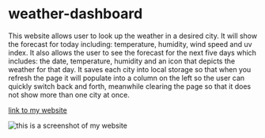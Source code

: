 # weather-dashboard

This website allows user to look up the weather in a desired city. It will show the forecast for today including: temperature, humidity, wind speed and uv index. It also allows the user to see the forecast for the next five days which includes: the date, temperature, humidity and an icon that depicts the weather for that day. It saves each city into local storage so that when you refresh the page it will populate into a column on the left so the user can quickly switch back and forth, meanwhile clearing the page so that it does not show more than one city at once. 


[link to my website](https://ryannekillian.github.io/urban-octo-telegram/)

![this is a screenshot of my website](./assets/images/screenshot.png)
